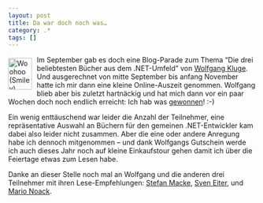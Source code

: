 ```yaml
---
layout: post
title: Da war doch noch was…
category: .*
tags: []
---
```

<p><img style="border-bottom: 0px; border-left: 0px; margin: 5px 10px 0px 0px; display: inline; border-top: 0px; border-right: 0px" title="Woohoo (Smiley)" src="http://anheledirwp.blob.core.windows.net/wordpress/2009/11/emote_woohoooo.png" border="0" alt="Woohoo (Smiley)" width="48" height="64" align="left" /> Im September gab es doch eine Blog-Parade zum Thema &ldquo;Die drei beliebtesten B&uuml;cher aus dem .NET-Umfeld&rdquo; von <a href="http://gehirnwindung.de/" target="_blank">Wolfgang Kluge</a>. Und ausgerechnet von mitte September bis anfang November hatte ich mir dann eine kleine Online-Auszeit genommen. Wolfgang blieb aber bis zuletzt hartn&auml;ckig und hat mich dann vor ein paar Wochen doch noch endlich erreicht: Ich hab was <a href="http://gehirnwindung.de/post/2009/11/17/Blog-Parade-Die-3-beliebtesten-Fachbucher-aus-dem-NET-Umfeld-(Ergebnis).aspx" target="_blank">gewonnen</a>! :-)</p>
<p>Ein wenig entt&auml;uschend war leider die Anzahl der Teilnehmer, eine repr&auml;sentative Auswahl an B&uuml;chern f&uuml;r den gemeinen .NET-Entwickler kam dabei also leider nicht zusammen. Aber die eine oder andere Anregung habe ich dennoch mitgenommen &ndash; und dank Wolfgangs Gutschein werde ich auch dieses Jahr noch auf kleine Einkaufstour gehen damit ich &uuml;ber die Feiertage etwas zum Lesen habe.</p>
<p>Danke an dieser Stelle noch mal an Wolfgang und die anderen drei Teilnehmer mit ihren Lese-Empfehlungen: <a href="http://blog.stefan-macke.com/" target="_blank">Stefan Macke</a>, <a href="http://schanetti.de/" target="_blank">Sven Eiter</a>, und <a href="http://blog.topdf.de/" target="_blank">Mario Noack</a>.</p>
